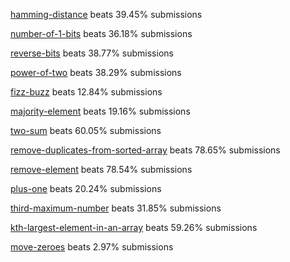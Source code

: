 <!DOCTYPE html>
<html>
<body>
<p><a href="https://leetcode.com/problems/hamming-distance/">hamming-distance</a> beats 39.45% submissions</p>
<p><a href="https://leetcode.com/problems/number-of-1-bits/">number-of-1-bits</a> beats 36.18% submissions</p>
<p><a href="https://leetcode.com/problems/reverse-bits/">reverse-bits</a> beats 38.77% submissions</p>
<p><a href="https://leetcode.com/problems/power-of-two/">power-of-two</a> beats 38.29% submissions</p>
<p><a href="https://leetcode.com/problems/fizz-buzz/">fizz-buzz</a> beats 12.84% submissions</p>
<p><a href="https://leetcode.com/problems/majority-element/">majority-element</a> beats 19.16% submissions</p>
<p><a href="https://leetcode.com/problems/two-sum/">two-sum</a> beats 60.05% submissions</p>
<p><a href="https://leetcode.com/problems/remove-duplicates-from-sorted-array/">remove-duplicates-from-sorted-array</a> beats 78.65% submissions</p>
<p><a href="https://leetcode.com/problems/remove-element/">remove-element</a> beats 78.54% submissions</p>
<p><a href="https://leetcode.com/problems/plus-one/">plus-one</a> beats 20.24% submissions</p>
<p><a href="https://leetcode.com/problems/third-maximum-number/">third-maximum-number</a> beats 31.85% submissions</p>
<p><a href="https://leetcode.com/problems/kth-largest-element-in-an-array/">kth-largest-element-in-an-array</a> beats 59.26% submissions</p>
<p><a href="https://leetcode.com/problems/move-zeroes/">move-zeroes</a> beats 2.97% submissions</p>
</body>
</html>
